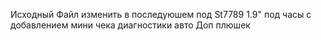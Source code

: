 Исходный Файл изменить в последуюшем под St7789 1.9" под часы с добавлением мини чека  диагностики авто
Доп плюшек 
